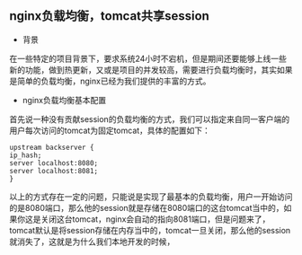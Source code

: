 ## nginx负载均衡，tomcat共享session

- 背景

在一些特定的项目背景下，要求系统24小时不宕机，但是期间还要能够上线一些新的功能，做到热更新，又或是项目的并发较高，需要进行负载均衡时，其实如果是简单的负载均衡，nginx已经为我们提供的丰富的方式。

- nginx负载均衡基本配置

首先说一种没有贡献session的负载均衡的方式，我们可以指定来自同一客户端的用户每次访问的tomcat为固定tomcat，具体的配置如下：

````config
upstream backserver { 
ip_hash; 
server localhost:8080; 
server localhost:8081; 
} 
````

以上的方式存在一定的问题，只能说是实现了最基本的负载均衡，用户一开始访问的是8080端口，那么他的session就是存储在8080端口的这台tomcat当中的，如果你这是关闭这台tomcat，nginx会自动的指向8081端口，但是问题来了，tomcat默认是将session存储在内存当中的，tomcat一旦关闭，那么他的session就消失了，这就是为什么我们本地开发的时候，